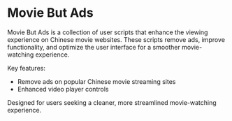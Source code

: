# Movie But Ads

Movie But Ads is a collection of user scripts that enhance the viewing experience on Chinese movie websites. These scripts remove ads, improve functionality, and optimize the user interface for a smoother movie-watching experience.

Key features:

- Remove ads on popular Chinese movie streaming sites
- Enhanced video player controls

Designed for users seeking a cleaner, more streamlined movie-watching experience.
